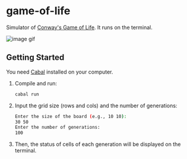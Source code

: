 # game-of-life
Simulator of [Conway's Game of Life](https://conwaylife.com/wiki/). It runs on the terminal.

![image gif](https://github.com/g-ohara/game-of-life/assets/80589608/d7fbb69c-a549-4d77-8b2a-ac935cc36f76)

## Getting Started
You need [Cabal](https://www.haskell.org/cabal/) installed on your computer.
1. Compile and run:
   ```sh
   cabal run
   ```
1. Input the grid size (rows and cols) and the number of generations:
   ```sh
   Enter the size of the board (e.g., 10 10):
   30 50
   Enter the number of generations:
   100
   ```
1. Then, the status of cells of each generation will be displayed on the terminal.
